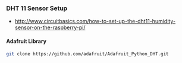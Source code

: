### DHT 11 Sensor Setup

* http://www.circuitbasics.com/how-to-set-up-the-dht11-humidity-sensor-on-the-raspberry-pi/

#### Adafruit Library

```bash
git clone https://github.com/adafruit/Adafruit_Python_DHT.git
```
